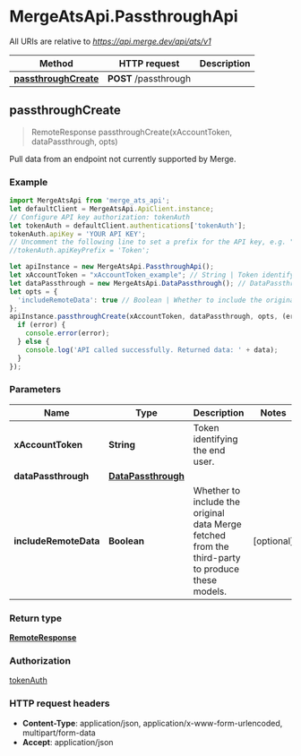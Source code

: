 # MergeAtsApi.PassthroughApi

All URIs are relative to *https://api.merge.dev/api/ats/v1*

Method | HTTP request | Description
------------- | ------------- | -------------
[**passthroughCreate**](PassthroughApi.md#passthroughCreate) | **POST** /passthrough | 



## passthroughCreate

> RemoteResponse passthroughCreate(xAccountToken, dataPassthrough, opts)



Pull data from an endpoint not currently supported by Merge.

### Example

```javascript
import MergeAtsApi from 'merge_ats_api';
let defaultClient = MergeAtsApi.ApiClient.instance;
// Configure API key authorization: tokenAuth
let tokenAuth = defaultClient.authentications['tokenAuth'];
tokenAuth.apiKey = 'YOUR API KEY';
// Uncomment the following line to set a prefix for the API key, e.g. "Token" (defaults to null)
//tokenAuth.apiKeyPrefix = 'Token';

let apiInstance = new MergeAtsApi.PassthroughApi();
let xAccountToken = "xAccountToken_example"; // String | Token identifying the end user.
let dataPassthrough = new MergeAtsApi.DataPassthrough(); // DataPassthrough | 
let opts = {
  'includeRemoteData': true // Boolean | Whether to include the original data Merge fetched from the third-party to produce these models.
};
apiInstance.passthroughCreate(xAccountToken, dataPassthrough, opts, (error, data, response) => {
  if (error) {
    console.error(error);
  } else {
    console.log('API called successfully. Returned data: ' + data);
  }
});
```

### Parameters


Name | Type | Description  | Notes
------------- | ------------- | ------------- | -------------
 **xAccountToken** | **String**| Token identifying the end user. | 
 **dataPassthrough** | [**DataPassthrough**](DataPassthrough.md)|  | 
 **includeRemoteData** | **Boolean**| Whether to include the original data Merge fetched from the third-party to produce these models. | [optional] 

### Return type

[**RemoteResponse**](RemoteResponse.md)

### Authorization

[tokenAuth](../README.md#tokenAuth)

### HTTP request headers

- **Content-Type**: application/json, application/x-www-form-urlencoded, multipart/form-data
- **Accept**: application/json

